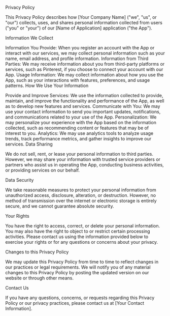 Privacy Policy

This Privacy Policy describes how [Your Company Name] ("we", "us", or "our") collects, uses, and shares personal information collected from users ("you" or "your") of our [Name of Application] application ("the App").

Information We Collect

Information You Provide: When you register an account with the App or interact with our services, we may collect personal information such as your name, email address, and profile information.
Information from Third Parties: We may receive information about you from third-party platforms or services, such as Pinterest, if you choose to connect your account with our App.
Usage Information: We may collect information about how you use the App, such as your interactions with features, preferences, and usage patterns.
How We Use Your Information

Provide and Improve Services: We use the information collected to provide, maintain, and improve the functionality and performance of the App, as well as to develop new features and services.
Communicate with You: We may use your contact information to send you important updates, notifications, and communications related to your use of the App.
Personalization: We may personalize your experience with the App based on the information collected, such as recommending content or features that may be of interest to you.
Analytics: We may use analytics tools to analyze usage trends, track performance metrics, and gather insights to improve our services.
Data Sharing

We do not sell, rent, or lease your personal information to third parties. However, we may share your information with trusted service providers or partners who assist us in operating the App, conducting business activities, or providing services on our behalf.

Data Security

We take reasonable measures to protect your personal information from unauthorized access, disclosure, alteration, or destruction. However, no method of transmission over the internet or electronic storage is entirely secure, and we cannot guarantee absolute security.

Your Rights

You have the right to access, correct, or delete your personal information. You may also have the right to object to or restrict certain processing activities. Please contact us using the information provided below to exercise your rights or for any questions or concerns about your privacy.

Changes to this Privacy Policy

We may update this Privacy Policy from time to time to reflect changes in our practices or legal requirements. We will notify you of any material changes to this Privacy Policy by posting the updated version on our website or through other means.

Contact Us

If you have any questions, concerns, or requests regarding this Privacy Policy or our privacy practices, please contact us at [Your Contact Information].
